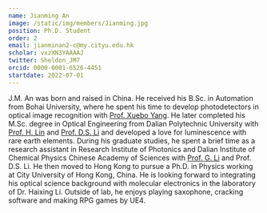 ```yaml
---
name: Jianming An
image: /static/img/members/Jianming.jpg
position: Ph.D. Student
order: 2
email: jianminan2-c@my.cityu.edu.hk
scholar: vxzXN3YAAAAJ
twitter: Sheldon_JM7
orcid: 0000-0001-6526-4451
startdate: 2022-07-01
---
```

J.M. An was born and raised in China. He received his B.Sc. in Automation from Bohai University,
  where he spent his time to develop photodetectors in optical image recognition with
  [Prof. Xuebo Yang](http://homepage.hit.edu.cn/yangxuebo).
  He later completed his M.Sc. degree in Optical Engineering from Dalian Polytechnic University with
  [Prof. H. Lin](https://www.researchgate.net/scientific-contributions/Hai-Lin-2037650051) and
  [Prof. D.S. Li](https://www.researchgate.net/scientific-contributions/Desheng-Li-2084819246) and
  developed a love for luminescence with rare earth elements.
  During his graduate studies, he spent a brief time as a research assistant in Research Institute of Photonics
  and Dalian Institute of Chemical Physics Chinese Academy of Sciences with [Prof. G. Li](https://people.ucas.ac.cn/~0017031) and Prof. D.S. Li.
  He then moved to Hong Kong to pursue a Ph.D. in Physics working at City University of Hong Kong, China.
  He is looking forward to integrating his optical science background with molecular electronics in the laboratory
  of Dr. Haixing Li. Outside of lab, he enjoys playing saxophone, cracking software and making RPG games by UE4.
